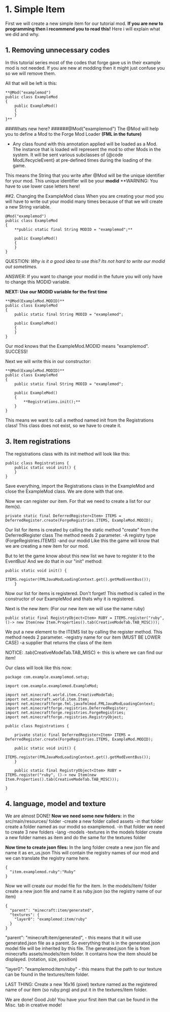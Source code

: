 # 1. Simple Item
 First we will create a new simple item for our tutorial mod.
**If you are new to programming then i recommend you to read this!**
 Here i will explain what we did and why.
 
## 1. Removing unnecessary codes
In this tutorial series most of the codes that forge gave us in their example mod is not needed.
If you are new at modding then it might just confuse you so we will remove them.

All that will be left is this:
```
**@Mod("examplemod")
public class ExampleMod
{
    public ExampleMod()
    {
    }
}**
```

###Whats new here?
######@Mod("examplemod")
The @Mod will help you to define a Mod to the Forge Mod Loader **(FML in the future)**
 * Any class found with this annotation applied will be loaded as a Mod. The instance that is loaded will
   represent the mod to other Mods in the system. It will be sent various subclasses of {@code ModLifecycleEvent}
   at pre-defined times during the loading of the game.
   
This means the String that you write after @Mod will be the unique identifier for your mod.
This unique identifier will be your **modid**
**WARNING: You have to use lower case letters here!

##2. Changing the ExampleMod class
When you are creating your mod you will have to write out your modid many times because of that we will create a new String variable.
```
@Mod("examplemod")
public class ExampleMod
{
    **public static final String MODID = "examplemod";**
    
    public ExampleMod()
    {
    }
}
```

QUESTION:
*Why is it a good idea to use this?
Its not hard to write our modid out sometimes.*

ANSWER:
If you want to change your modid in the future you will only have to change this MODID variable.

**NEXT: Use our MODID variable for the first time**

```
**@Mod(ExampleMod.MODID)**
public class ExampleMod
{
    public static final String MODID = "examplemod";
    
    public ExampleMod()
    {
    }
}
```
Our mod knows that the ExampleMod.MODID means "examplemod".
SUCCESS!

Next we will write this in our constructor:
```
**@Mod(ExampleMod.MODID)**
public class ExampleMod
{
    public static final String MODID = "examplemod";
    
    public ExampleMod()
    {
        **Registrations.init();**
    }
}
```
This means we want to call a method named init from the Registrations class!
This class does not exist, so we have to create it.

## 3. Item registrations
The registrations class with its init method will look like this:
```
public class Registrations {
	public static void init() {
	}
}
```
Save everything, import the Registrations class in the ExampleMod and close the ExampleMod class.
We are done with that one.

Now we can register our item.
For that we need to create a list for our item(s).
```
private static final DeferredRegister<Item> ITEMS = DeferredRegister.create(ForgeRegistries.ITEMS, ExampleMod.MODID);
```
Our list for items is created by calling the static method "create" from the DeferredRegister class
The method needs 2 parameter.
-A registry type (ForgeRegistries.ITEMS)
-and our modid
Like this the game will know that we are creating a new item for our mod.

But to let the game know about this new list we have to register it to the EventBus!
And we do that in our "init" method:
```
public static void init() {
		ITEMS.register(FMLJavaModLoadingContext.get().getModEventBus());
	}
```
Now our list for items is registered.
Don't forget! 
This method is called in the constructor of our ExampleMod and thats why it is registered.

Next is the new item:
(For our new item we will use the name ruby)
```
public static final RegistryObject<Item> RUBY = ITEMS.register("ruby", ()-> new Item(new Item.Properties().tab(CreativeModeTab.TAB_MISC)));
```
We put a new element to the ITEMS list by calling the register method.
This method needs 2 parameter.
-registry name for our item (MUST BE LOWER CASE)
-a supplier that returns the class of the item

NOTICE: .tab(CreativeModeTab.TAB_MISC) <- this is where we can find our item!

Our class will look like this now:
```
package com.example.examplemod.setup;

import com.example.examplemod.ExampleMod;

import net.minecraft.world.item.CreativeModeTab;
import net.minecraft.world.item.Item;
import net.minecraftforge.fml.javafmlmod.FMLJavaModLoadingContext;
import net.minecraftforge.registries.DeferredRegister;
import net.minecraftforge.registries.ForgeRegistries;
import net.minecraftforge.registries.RegistryObject;

public class Registrations {

	private static final DeferredRegister<Item> ITEMS = DeferredRegister.create(ForgeRegistries.ITEMS, ExampleMod.MODID);
			
	public static void init() {
		ITEMS.register(FMLJavaModLoadingContext.get().getModEventBus());
	}

	public static final RegistryObject<Item> RUBY = ITEMS.register("ruby", ()-> new Item(new Item.Properties().tab(CreativeModeTab.TAB_MISC)));
	
}
```
## 4. language, model and texture
We are almost DONE!
**Now we need some new folders:**
in the src/main/resources/ folder
-create a new folder called assets
-in that folder create a folder named as our modid so examplemod.
-in that folder we need to create 3 new folders
  -lang
  -models
  -textures
in the models folder create a new folder names as item
and do the same for the textures folder

**Now time to create json files:**
In the lang folder create a new json file and name it as en_us.json
This will contain the registry names of our mod and we can translate the registry name here.
```
{
  "item.examplemod.ruby":"Ruby"
}
```

Now we will create our model file for the item.
In the models/item/ folder create a new json file and name it as ruby.json (so the registry name of our item)
```
{
  "parent": "minecraft:item/generated",
  "textures": {
    "layer0": "examplemod:item/ruby"
  }
}
```
"parent": "minecraft:item/generated", - this means that it will use generated.json file as a parent.
So everything that is in the generated.json model file will be inherited by this file.
The generated.json file is from minecrafts assets/models/item folder.
It contains how the item should be displayed. (rotation, size, position)

"layer0": "examplemod:item/ruby" - this means that the path to our texture can be found in the textures/item folder.

LAST THING:
Create a new 16x16 (pixel) texture named as the registered name of our item (so ruby.png)
and put it in the textures/item folder.

We are done!
Good Job!
You have your first item that can be found in the Misc. tab in creative mode!
